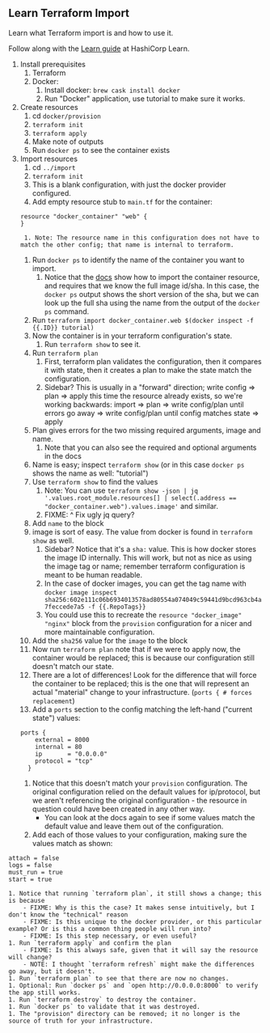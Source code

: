 ## Learn Terraform Import

Learn what Terraform import is and how to use it.

Follow along with the [Learn guide](https://learn.hashicorp.com/FIXME) at HashiCorp Learn.

1. Install prerequisites
    1. Terraform
    1. Docker:
        1. Install docker: `brew cask install docker`
        1. Run "Docker" application, use tutorial to make sure it works.
1. Create resources
    1. cd `docker/provision`
    1. `terraform init`
    1. `terraform apply`
    1. Make note of outputs
    1. Run `docker ps` to see the container exists
1. Import resources
    1. cd `../import`
    1. `terraform init`
    1. This is a blank configuration, with just the docker provider configured.
    1. Add empty resource stub to `main.tf` for the container:
    ```
    resource "docker_container" "web" {
    }
    ```
        1. Note: The resource name in this configuration does not have to match the other config; that name is internal to terraform.
    1. Run `docker ps` to identify the name of the container you want to import.
        1. Notice that the [docs](https://www.terraform.io/docs/providers/docker/r/container.html) show how to import the container resource, and requires that we know the full image id/sha. In this case, the `docker ps` output shows the short version of the sha, but we can look up the full sha using the name from the output of the `docker ps` command.
    1. Run `terraform import docker_container.web $(docker inspect -f {{.ID}} tutorial)`
    1. Now the container is in your terraform configuration's state.
        1. Run `terraform show` to see it.
    1. Run `terraform plan`
        1. First, terraform plan validates the configuration, then it compares it with state, then it creates a plan to make the state match the configuration.
        1. Sidebar? This is usually in a "forward" direction; write config => plan => apply this time the resource already exists, so we're working backwards: import => plan => write config/plan until errors go away => write config/plan until config matches state => apply
    1. Plan gives errors for the two missing required arguments, image and name.
        1. Note that you can also see the required and optional arguments in the docs
    1. Name is easy; inspect `terraform show` (or in this case `docker ps` shows the name as well: "tutorial")
    1. Use `terraform show` to find the values
        1. Note: You can use `terraform show -json | jq '.values.root_module.resources[] | select(.address == "docker_container.web").values.image'` and similar.
        1. FIXME: ^ Fix ugly jq query?
    1. Add `name` to the block
    1. image is sort of easy. The value from docker is found in `terraform show` as well.
        1. Sidebar? Notice that it's a `sha:` value. This is how docker stores the image ID internally. This will work, but not as nice as using the image tag or name; remember terraform configuration is meant to be human readable.
        1. In the case of docker images, you can get the tag name with `docker image inspect sha256:602e111c06b6934013578ad80554a074049c59441d9bcd963cb4a7feccede7a5 -f {{.RepoTags}}`
        1. You could use this to recreate the `resource "docker_image" "nginx"` block from the `provision` configuration for a nicer and more maintainable configuration.
    1. Add the `sha256` value for the `image` to the block
    1. Now run `terraform plan` note that if we were to apply now, the container would be replaced; this is because our configuration still doesn't match our state.
    1. There are a lot of differences! Look for the difference that will force the container to be replaced; this is the one that will represent an actual "material" change to your infrastructure. (`ports { # forces replacement`)
    1. Add a `ports` section to the config matching the left-hand ("current state") values:
    ```
    ports {
        external = 8000
        internal = 80
        ip       = "0.0.0.0"
        protocol = "tcp"
      }
    ```
    1. Notice that this doesn't match your `provision` configuration. The original configuration relied on the default values for ip/protocol, but we aren't referencing the original configuration - the resource in question could have been created in any other way.
        - You can look at the docs again to see if some values match the default value and leave them out of the configuration.
    1. Add each of those values to your configuration, making sure the values match as shown:
```
attach = false
logs = false
must_run = true
start = true
```
    1. Notice that running `terraform plan`, it still shows a change; this is because
        - FIXME: Why is this the case? It makes sense intuitively, but I don't know the "technical" reason
        - FIXME: Is this unique to the docker provider, or this particular example? Or is this a common thing people will run into?
        - FIXME: Is this step necessary, or even useful?
    1. Run `terraform apply` and confirm the plan
        - FIXME: Is this always safe, given that it will say the resource will change?
        - NOTE: I thought `terraform refresh` might make the differences go away, but it doesn't.
    1. Run `terraform plan` to see that there are now no changes.
    1. Optional: Run `docker ps` and `open http://0.0.0.0:8000` to verify the app still works.
    1. Run `terraform destroy` to destroy the container.
    1. Run `docker ps` to validate that it was destroyed.
    1. The "provision" directory can be removed; it no longer is the source of truth for your infrastructure.
